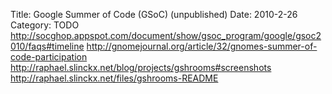 Title: Google Summer of Code (GSoC) (unpublished)
Date: 2010-2-26
Category: TODO
http://socghop.appspot.com/document/show/gsoc_program/google/gsoc2010/faqs#timeline
http://gnomejournal.org/article/32/gnomes-summer-of-code-participation http://raphael.slinckx.net/blog/projects/gshrooms#screenshots
http://raphael.slinckx.net/files/gshrooms-README
